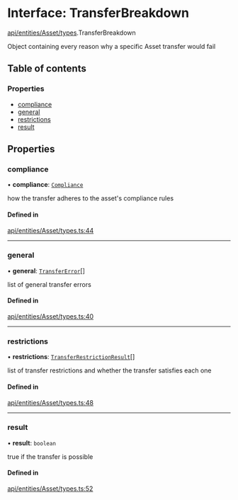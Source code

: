 # Interface: TransferBreakdown

[api/entities/Asset/types](../wiki/api.entities.Asset.types).TransferBreakdown

Object containing every reason why a specific Asset transfer would fail

## Table of contents

### Properties

- [compliance](../wiki/api.entities.Asset.types.TransferBreakdown#compliance)
- [general](../wiki/api.entities.Asset.types.TransferBreakdown#general)
- [restrictions](../wiki/api.entities.Asset.types.TransferBreakdown#restrictions)
- [result](../wiki/api.entities.Asset.types.TransferBreakdown#result)

## Properties

### compliance

• **compliance**: [`Compliance`](../wiki/types.Compliance)

how the transfer adheres to the asset's compliance rules

#### Defined in

[api/entities/Asset/types.ts:44](https://github.com/PolymathNetwork/polymesh-sdk/blob/299ce247/src/api/entities/Asset/types.ts#L44)

___

### general

• **general**: [`TransferError`](../wiki/types.TransferError)[]

list of general transfer errors

#### Defined in

[api/entities/Asset/types.ts:40](https://github.com/PolymathNetwork/polymesh-sdk/blob/299ce247/src/api/entities/Asset/types.ts#L40)

___

### restrictions

• **restrictions**: [`TransferRestrictionResult`](../wiki/api.entities.Asset.types.TransferRestrictionResult)[]

list of transfer restrictions and whether the transfer satisfies each one

#### Defined in

[api/entities/Asset/types.ts:48](https://github.com/PolymathNetwork/polymesh-sdk/blob/299ce247/src/api/entities/Asset/types.ts#L48)

___

### result

• **result**: `boolean`

true if the transfer is possible

#### Defined in

[api/entities/Asset/types.ts:52](https://github.com/PolymathNetwork/polymesh-sdk/blob/299ce247/src/api/entities/Asset/types.ts#L52)
